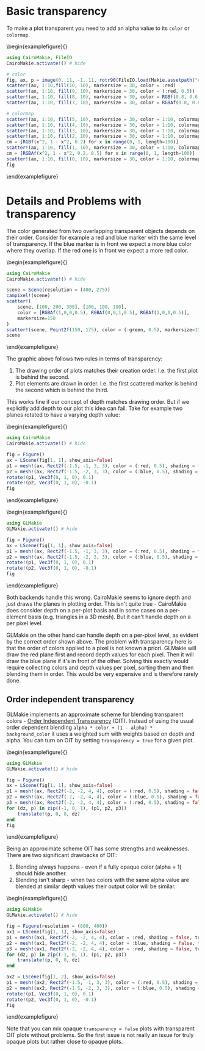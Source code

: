 # Basic transparency

To make a plot transparent you need to add an alpha value to its `color` or `colormap`.

\begin{examplefigure}{}
```julia
using CairoMakie, FileIO
CairoMakie.activate!() # hide

# color
fig, ax, p = image(0..11, -1..11, rotr90(FileIO.load(Makie.assetpath("cow.png"))))
scatter!(ax, 1:10,fill(10, 10), markersize = 30, color = :red)
scatter!(ax, 1:10, fill(9, 10), markersize = 30, color = (:red, 0.5))
scatter!(ax, 1:10, fill(8, 10), markersize = 30, color = RGBf(0.8, 0.6, 0.1))
scatter!(ax, 1:10, fill(7, 10), markersize = 30, color = RGBAf(0.8, 0.6, 0.1, 0.5))

# colormap
scatter!(ax, 1:10, fill(5, 10), markersize = 30, color = 1:10, colormap = :viridis)
scatter!(ax, 1:10, fill(4, 10), markersize = 30, color = 1:10, colormap = (:viridis, 0.5),)
scatter!(ax, 1:10, fill(3, 10), markersize = 30, color = 1:10, colormap = (:red, :orange),)
scatter!(ax, 1:10, fill(2, 10), markersize = 30, color = 1:10, colormap = ((:red, 0.5), (:orange, 0.5)))
cm = [RGBf(x^2, 1 - x^2, 0.2) for x in range(0, 1, length=100)]
scatter!(ax, 1:10, fill(1, 10), markersize = 30, color = 1:10, colormap = cm)
cm = [RGBAf(x^2, 1 - x^2, 0.2, 0.5) for x in range(0, 1, length=100)]
scatter!(ax, 1:10, fill(0, 10), markersize = 30, color = 1:10, colormap = cm)
fig
```
\end{examplefigure}


# Details and Problems with transparency

The color generated from two overlapping transparent objects depends on their order. Consider for example a red and blue marker with the same level of transparency. If the blue marker is in front we expect a more blue color where they overlap. If the red one is in front we expect a more red color. 

\begin{examplefigure}{}
```julia
using CairoMakie
CairoMakie.activate!() # hide

scene = Scene(resolution = (400, 275))
campixel!(scene)
scatter!(
    scene, [100, 200, 300], [100, 100, 100], 
    color = [RGBAf(1,0,0,0.5), RGBAf(0,0,1,0.5), RGBAf(1,0,0,0.5)], 
    markersize=150
)
scatter!(scene, Point2f(150, 175), color = (:green, 0.5), markersize=150)
scene
```
\end{examplefigure}

The graphic above follows two rules in terms of transparency:

1. The drawing order of plots matches their creation order. I.e. the first plot is behind the second.
2. Plot elements are drawn in order. I.e. the first scattered marker is behind the second which is behind the third.

This works fine if our concept of depth matches drawing order. But if we explicitly add depth to our plot this idea can fail. Take for example two planes rotated to have a varying depth value:

\begin{examplefigure}{}
```julia
using CairoMakie
CairoMakie.activate!() # hide

fig = Figure()
ax = LScene(fig[1, 1], show_axis=false)
p1 = mesh!(ax, Rect2f(-1.5, -1, 3, 3), color = (:red, 0.5), shading = false)
p2 = mesh!(ax, Rect2f(-1.5, -2, 3, 3), color = (:blue, 0.5), shading = false)
rotate!(p1, Vec3f(0, 1, 0), 0.1)
rotate!(p2, Vec3f(0, 1, 0), -0.1)
fig
```
\end{examplefigure}

\begin{examplefigure}{}
```julia
using GLMakie
GLMakie.activate!() # hide

fig = Figure()
ax = LScene(fig[1, 1], show_axis=false)
p1 = mesh!(ax, Rect2f(-1.5, -1, 3, 3), color = (:red, 0.5), shading = false)
p2 = mesh!(ax, Rect2f(-1.5, -2, 3, 3), color = (:blue, 0.5), shading = false)
rotate!(p1, Vec3f(0, 1, 0), 0.1)
rotate!(p2, Vec3f(0, 1, 0), -0.1)
fig
```
\end{examplefigure}

Both backends handle this wrong. CairoMakie seems to ignore depth and just draws the planes in plotting order. This isn't quite true - CairoMakie does consider depth on a per-plot basis and in some cases on a per-element basis (e.g. triangles in a 3D mesh). But it can't handle depth on a per pixel level. 

GLMakie on the other hand can handle depth on a per-pixel level, as evident by the correct order shown above. The problem with transparency here is that the order of colors applied to a pixel is not known a priori. GLMakie will draw the red plane first and record depth values for each pixel. Then it will draw the blue plane if it's in front of the other. Solving this exactly would require collecting colors and depth values per pixel, sorting them and then blending them in order. This would be very expensive and is therefore rarely done. 


## Order independent transparency

GLMakie implements an approximate scheme for blending transparent colors - [Order Independent Transparency](https://jcgt.org/published/0002/02/09/) (OIT). Instead of using the usual order dependent blending `alpha * color + (1 - alpha) * background_color` it uses a weighted sum with weights based on depth and alpha. You can turn on OIT by setting `transparency = true` for a given plot.

\begin{examplefigure}{}
```julia
using GLMakie
GLMakie.activate!() # hide

fig = Figure()
ax = LScene(fig[1, 1], show_axis=false)
p1 = mesh!(ax, Rect2f(-2, -2, 4, 4), color = (:red, 0.5), shading = false, transparency = true)
p2 = mesh!(ax, Rect2f(-2, -2, 4, 4), color = (:blue, 0.5), shading = false, transparency = true)
p3 = mesh!(ax, Rect2f(-2, -2, 4, 4), color = (:red, 0.5), shading = false, transparency = true)
for (dz, p) in zip((-1, 0, 1), (p1, p2, p3))
    translate!(p, 0, 0, dz)
end
fig
```
\end{examplefigure}

Being an approximate scheme OIT has some strengths and weaknesses. There are two significant drawbacks of OIT:
1. Blending always happens - even if a fully opaque color (alpha = 1) should hide another.
2. Blending isn't sharp - when two colors with the same alpha value are blended at similar depth values their output color will be similar.

\begin{examplefigure}{}
```julia
using GLMakie
GLMakie.activate!() # hide

fig = Figure(resolution = (800, 400))
ax1 = LScene(fig[1, 1], show_axis=false)
p1 = mesh!(ax1, Rect2f(-2, -2, 4, 4), color = :red, shading = false, transparency = true)
p2 = mesh!(ax1, Rect2f(-2, -2, 4, 4), color = :blue, shading = false, transparency = true)
p3 = mesh!(ax1, Rect2f(-2, -2, 4, 4), color = :red, shading = false, transparency = true)
for (dz, p) in zip((-1, 0, 1), (p1, p2, p3))
    translate!(p, 0, 0, dz)
end

ax2 = LScene(fig[1, 2], show_axis=false)
p1 = mesh!(ax2, Rect2f(-1.5, -1, 3, 3), color = (:red, 0.5), shading = false, transparency=true)
p2 = mesh!(ax2, Rect2f(-1.5, -2, 3, 3), color = (:blue, 0.5), shading = false, transparency=true)
rotate!(p1, Vec3f(0, 1, 0), 0.1)
rotate!(p2, Vec3f(0, 1, 0), -0.1)
fig
```
\end{examplefigure}

Note that you can mix opaque `transparency = false` plots with transparent OIT plots without problems. So the first issue is not really an issue for truly opaque plots but rather close to opaque plots.